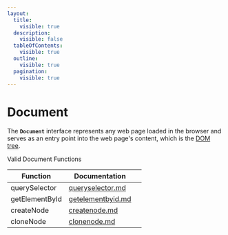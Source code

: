 ```yaml
---
layout:
  title:
    visible: true
  description:
    visible: false
  tableOfContents:
    visible: true
  outline:
    visible: true
  pagination:
    visible: true
---
```


# Document

The **`Document`** interface represents any web page loaded in the browser and serves as an entry point into the web page's content, which is the [DOM tree](https://developer.mozilla.org/en-US/docs/Web/API/Document\_object\_model/Using\_the\_Document\_Object\_Model#what\_is\_a\_dom\_tree).

Valid Document Functions

<table><thead><tr><th>Function</th><th>Documentation</th><th data-hidden></th></tr></thead><tbody><tr><td>querySelector</td><td><a data-mention href="queryselector.md">queryselector.md</a></td><td></td></tr><tr><td>getElementById</td><td><a data-mention href="getelementbyid.md">getelementbyid.md</a></td><td></td></tr><tr><td>createNode</td><td><a data-mention href="createnode.md">createnode.md</a></td><td></td></tr><tr><td>cloneNode</td><td><a data-mention href="clonenode.md">clonenode.md</a></td><td></td></tr></tbody></table>
